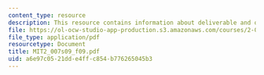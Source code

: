 ```yaml
---
content_type: resource
description: This resource contains information about deliverable and other activities.
file: https://ol-ocw-studio-app-production.s3.amazonaws.com/courses/2-007-design-and-manufacturing-i-spring-2009/a6e97c0521dde4ffc854b776265045b3_MIT2_007s09_f09.pdf
file_type: application/pdf
resourcetype: Document
title: MIT2_007s09_f09.pdf
uid: a6e97c05-21dd-e4ff-c854-b776265045b3
---
```

